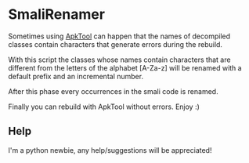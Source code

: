 # SmaliRenamer

Sometimes using [ApkTool](http://ibotpeaches.github.io/Apktool/) can happen that the names of decompiled classes contain characters that generate errors during the rebuild.

With this script the classes whose names contain characters that are different from the letters of the alphabet [A-Za-z]
will be renamed with a default prefix and an incremental number.

After this phase every occurrences in the smali code is renamed.

Finally you can rebuild with ApkTool without errors. Enjoy :)

## Help
I'm a python newbie, any help/suggestions will be appreciated!

